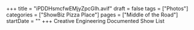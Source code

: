 +++
title = "iPDDHsmcfwEMjyZpcGIh.avif"
draft = false
tags = ["Photos"]
categories = ["ShowBiz Pizza Place"]
pages = ["Middle of the Road"]
startDate = ""
+++
Creative Engineering Documented Show List
